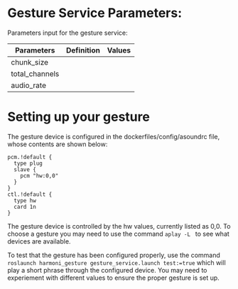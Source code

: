# Gesture Service Parameters:
Parameters input for the gesture service: 

| Parameters           | Definition | Values |
|----------------------|------------|--------|
|chunk_size            |            |        |
|total_channels        |            |        |
|audio_rate            |            |        |

# Setting up your gesture
The gesture device is configured in the dockerfiles/config/asoundrc file, whose contents are shown below:

```
pcm.!default {
  type plug
  slave {
    pcm "hw:0,0"
  }
}
ctl.!default {
  type hw
  card 1n
}
```

The gesture device is controlled by the hw values, currently listed as 0,0. To choose a gesture you may need to use the command ```aplay -L ``` to see what devices are available.

To test that the gesture has been configured properly, use the command ```roslaunch harmoni_gesture gesture_service.launch test:=true``` which will play a short phrase through the configured device. You may need to experiement with different values to ensure the proper gesture is set up.
